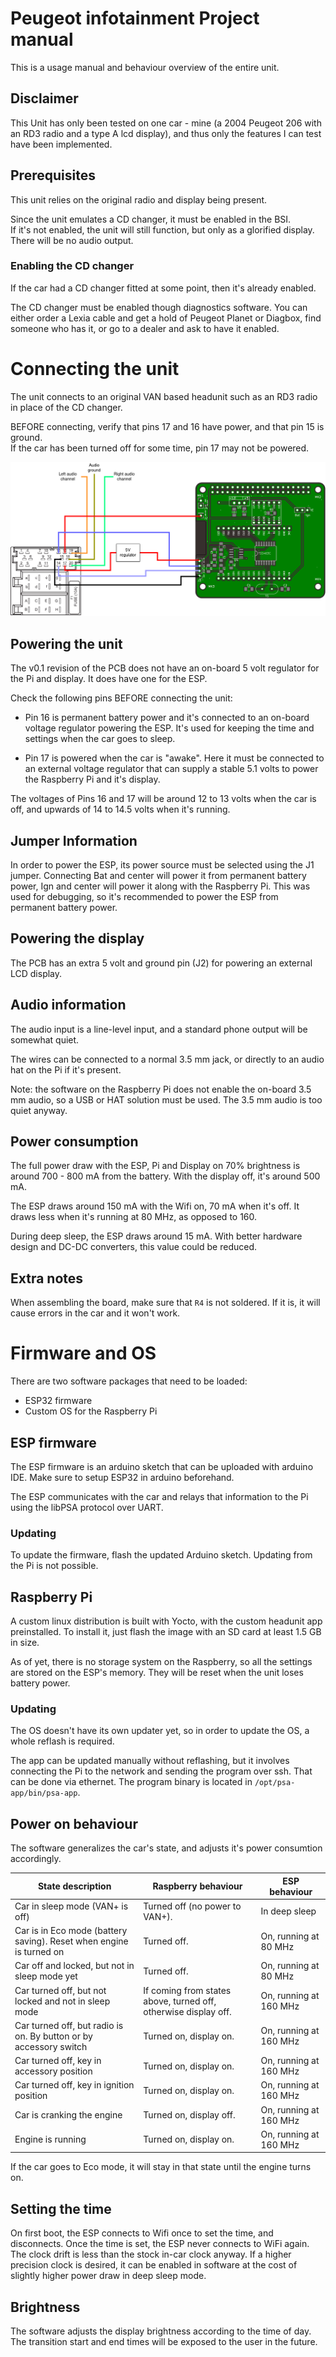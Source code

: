 # Peugeot infotainment Project manual

This is a usage manual and behaviour overview of the entire unit.

## Disclaimer

This Unit has only been tested on one car - mine (a 2004 Peugeot 206 with an RD3 radio and a type A lcd display), and thus only the features I can test have been implemented.

## Prerequisites

This unit relies on the original radio and display being present.

Since the unit emulates a CD changer, it must be enabled in the BSI.  
If it's not enabled, the unit will still function, but only as a glorified display. There will be no audio output.

### Enabling the CD changer

If the car had a CD changer fitted at some point, then it's already enabled.

The CD changer must be enabled though diagnostics software. You can either order a Lexia cable and get a hold of Peugeot Planet or Diagbox, find someone who has it, or go to a dealer and ask to have it enabled.

# Connecting the unit

The unit connects to an original VAN based headunit such as an RD3 radio in place of the CD changer.

BEFORE connecting, verify that pins 17 and 16 have power, and that pin 15 is ground.  
If the car has been turned off for some time, pin 17 may not be powered.

![Connection schematic](images/diagram.png "Diagram for connecting the unit")

## Powering the unit

The v0.1 revision of the PCB does not have an on-board 5 volt regulator for the Pi and display. It does have one for the ESP.

Check the following pins BEFORE connecting the unit:

- Pin 16 is permanent battery power and it's connected to an on-board voltage regulator powering the ESP. It's used for keeping the time and settings when the car goes to sleep.

- Pin 17 is powered when the car is "awake". Here it must be connected to an external voltage regulator that can supply a stable 5.1 volts to power the Raspberry Pi and it's display.

The voltages of Pins 16 and 17 will be around 12 to 13 volts when the car is off, and upwards of 14 to 14.5 volts when it's running.

## Jumper Information

In order to power the ESP, its power source must be selected using the J1 jumper. Connecting Bat and center will power it from permanent battery power, Ign and center will power it along with the Raspberry Pi. This was used for debugging, so it's recommended to power the ESP from permanent battery power.

## Powering the display

The PCB has an extra 5 volt and ground pin (J2) for powering an external LCD display.

## Audio information

The audio input is a line-level input, and a standard phone output will be somewhat quiet.

The wires can be connected to a normal 3.5 mm jack, or directly to an audio hat on the Pi if it's present.

Note: the software on the Raspberry Pi does not enable the on-board 3.5 mm audio, so a USB or HAT solution must be used. The 3.5 mm audio is too quiet anyway.

## Power consumption

The full power draw with the ESP, Pi and Display on 70% brightness is around 700 - 800 mA from the battery. With the display off, it's around 500 mA.

The ESP draws around 150 mA with the Wifi on, 70 mA when it's off. It draws less when it's running at 80 MHz, as opposed to 160.

During deep sleep, the ESP draws around 15 mA. With better hardware design and DC-DC converters, this value could be reduced.

## Extra notes

When assembling the board, make sure that `R4` is not soldered. If it is, it will cause errors in the car and it won't work.

# Firmware and OS

There are two software packages that need to be loaded:

- ESP32 firmware
- Custom OS for the Raspberry Pi

## ESP firmware

The ESP firmware is an arduino sketch that can be uploaded with arduino IDE. Make sure to setup ESP32 in arduino beforehand.

The ESP communicates with the car and relays that information to the Pi using the libPSA protocol over UART.

### Updating

To update the firmware, flash the updated Arduino sketch. Updating from the Pi is not possible.

## Raspberry Pi

A custom linux distribution is built with Yocto, with the custom headunit app preinstalled. To install it, just flash the image with an SD card at least 1.5 GB in size.

As of yet, there is no storage system on the Raspberry, so all the settings are stored on the ESP's memory. They will be reset when the unit loses battery power.

### Updating

The OS doesn't have its own updater yet, so in order to update the OS, a whole reflash is required.

The app can be updated manually without reflashing, but it involves connecting the Pi to the network and sending the program over ssh. That can be done via ethernet. The program binary is located in `/opt/psa-app/bin/psa-app`.

## Power on behaviour

The software generalizes the car's state, and adjusts it's power consumtion accordingly.

| State description                                                   | Raspberry behaviour                                             | ESP behaviour          |
| ------------------------------------------------------------------- | --------------------------------------------------------------- | ---------------------- |
| Car in sleep mode (VAN+ is off)                                     | Turned off (no power to VAN+).                                  | In deep sleep          |
| Car is in Eco mode (battery saving). Reset when engine is turned on | Turned off.                                                     | On, running at 80 MHz  |
| Car off and locked, but not in sleep mode yet                       | Turned off.                                                     | On, running at 80 MHz  |
| Car turned off, but not locked and not in sleep mode                | If coming from states above, turned off, otherwise display off. | On, running at 160 MHz |
| Car turned off, but radio is on. By button or by accessory switch   | Turned on, display on.                                          | On, running at 160 MHz |
| Car turned off, key in accessory position                           | Turned on, display on.                                          | On, running at 160 MHz |
| Car turned off, key in ignition position                            | Turned on, display on.                                          | On, running at 160 MHz |
| Car is cranking the engine                                          | Turned on, display off.                                         | On, running at 160 MHz |
| Engine is running                                                   | Turned on, display on.                                          | On, running at 160 MHz |

If the car goes to Eco mode, it will stay in that state until the engine turns on.

## Setting the time

On first boot, the ESP connects to Wifi once to set the time, and disconnects. Once the time is set, the ESP never connects to WiFi again. The clock drift is less than the stock in-car clock anyway. If a higher precision clock is desired, it can be enabled in software at the cost of slightly higher power draw in deep sleep mode.

## Brightness

The software adjusts the display brightness according to the time of day. The transition start and end times will be exposed to the user in the future.
